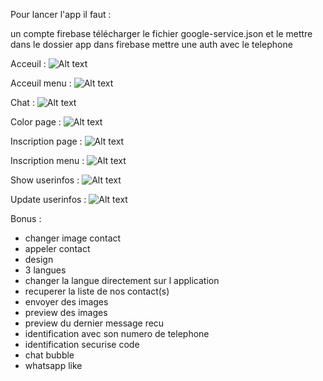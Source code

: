 Pour lancer l'app il faut :

un compte firebase
télécharger le fichier google-service.json et le mettre dans le dossier app
dans firebase mettre une auth avec le telephone

Acceuil : 
![Alt text](img/acc.png?raw=true "Title")

Acceuil menu : 
![Alt text](img/acc1.png?raw=true "Title")

Chat : 
![Alt text](img/chat.png?raw=true "Title")

Color page : 
![Alt text](img/color.png?raw=true "Title")

Inscription page : 
![Alt text](img/ins.png?raw=true "Title")

Inscription menu : 
![Alt text](img/ins1.png?raw=true "Title")

Show userinfos : 
![Alt text](img/modif.png?raw=true "Title")

Update userinfos : 
![Alt text](img/update.png?raw=true "Title")

Bonus :

- changer image contact
- appeler contact
- design
- 3 langues
- changer la langue directement sur l application
- recuperer la liste de nos contact(s)
- envoyer des images
- preview des images
- preview du dernier message recu
- identification avec son numero de telephone
- identification securise code
- chat bubble
- whatsapp like
